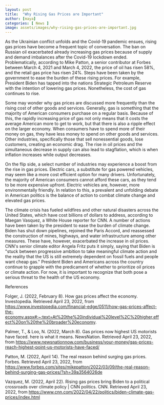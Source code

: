 ```yaml
---
layout: post
title:  "Why Rising Gas Prices are Important"
author: [maya]
categories: [ News ]
image: assets/images/why-rising-gas-prices-are-important.jpg
---
```


As the Ukrainian conflict unfolds and the Covid-19 pandemic ensues, rising gas prices have become a frequent topic of conversation. The ban on Russian oil exacerbated already increasing gas prices because of supply and demand imbalances after the Covid-19 lockdown ended. Problematically, according to Mike Patton, a senior contributor at Forbes between March 4, 2021 and March 4, 2022, the price of oil has risen 58%, and the retail gas price has risen 24%. Steps have been taken by the government to ease the burden of these rising prices. For example, President Biden has tapped into the nations Strategic Petroleum Reserve with the intention of lowering gas prices. Nonetheless, the cost of gas continues to rise. 

Some may wonder why gas prices are discussed more frequently than the rising cost of other goods and services. Generally, gas is something that the majority of American consumers purchase on a regular basis. Because of this, the rapidly increasing price of gas not only means that it costs the average American more to get to work, but that there is also a ripple effect on the larger economy. When consumers have to spend more of their money on gas, they have less money to spend on other goods and services. Other industries, specifically those that sell nonessential goods, lose customers, creating an economic drag. The rise in oil prices and the simultaneous decrease in supply can also lead to stagflation, which is when inflation increases while output decreases. 

On the flip side, a select number of industries may experience a boost from the rise in gas prices. Electric cars, a substitute for gas powered vehicles, may seem like a more cost efficient option for many drivers. Unfortunately, the majority of American consumers cannot afford these cars, as they tend to be more expensive upfront. Electric vehicles are, however, more environmentally friendly. In relation to this, a prevalent and unfolding debate in American politics is the balance of action to combat climate change and elevated gas prices.

The climate crisis has fueled wildfires and other natural disasters across the United States, which have cost billions of dollars to address, according to Maegan Vasquez, a White House reporter for CNN. A number of actions have been taken by the president to ease the burden of climate change. Biden has shut down pipelines, rejoined the Paris Accord, and reassessed the construction of mines, highways, and water infrastructure among other measures. These have, however, exacerbated the increase in oil prices. CNN's senior climate editor Angela Fritz puts it simply, saying that Biden is "stuck between progressive ambition to take meaningful climate action and the reality that the US is still extremely dependent on fossil fuels and people want cheap gas." President Biden and Americans across the country continue to grapple with the predicament of whether to prioritize oil prices or climate action. For now, it is important to recognize that both pose a serious threat to the health of the US economy. 

References 

Folger, J. (2022, February 8). How gas prices affect the economy. Investopedia. Retrieved April 23, 2022, from 		  https://www.investopedia.com/financial-edge/0511/how-gas-prices-affect-the-economy.aspx#:~:text=At%20the%20individual%20level%2C%20higher,effect%20on%20the%20broader%20economy. 

Palmer, T., &amp; Loo, N. (2022, March 8). Gas prices now highest US motorists have faced. here is what it 		means. NewsNation. Retrieved April 23, 2022, from https://www.newsnationnow.com/business/your-money/gas-prices-reach-highest-point-us-motorists-have-faced/ 

Patton, M. (2022, April 14). The real reason behind surging gas prices. Forbes. Retrieved April 23, 2022, from 	https://www.forbes.com/sites/mikepatton/2022/03/09/the-real-reason-behind-surging-gas-prices/?sh=39a3564026de 

Vazquez, M. (2022, April 22). Rising gas prices bring Biden to a political crossroads over climate policy | CNN politics. CNN. Retrieved April 23, 2022, from https://www.cnn.com/2022/04/22/politics/biden-climate-gas-prices/index.html 


